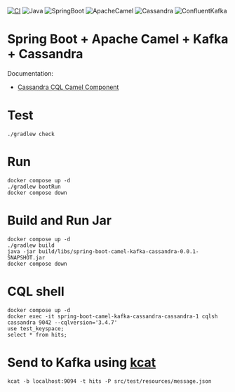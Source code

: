 [![CI](https://github.com/rogervinas/spring-boot-camel-kafka-cassandra/actions/workflows/gradle.yml/badge.svg)](https://github.com/rogervinas/spring-boot-camel-kafka-cassandra/actions/workflows/gradle.yml)
![Java](https://img.shields.io/badge/Java-21-blue?labelColor=black)
![SpringBoot](https://img.shields.io/badge/SpringBoot-3.3.1-blue?labelColor=black)
![ApacheCamel](https://img.shields.io/badge/ApacheCamel-4.7.0-blue?labelColor=black)
![Cassandra](https://img.shields.io/badge/Cassandra-5.0-blue?labelColor=black)
![ConfluentKafka](https://img.shields.io/badge/ConfluentKafka-7.6.1-blue?labelColor=black)

# Spring Boot + Apache Camel + Kafka + Cassandra

Documentation:
* [Cassandra CQL Camel Component](https://camel.apache.org/components/4.4.x/cql-component.html)

# Test
```shell
./gradlew check
```

# Run
```shell
docker compose up -d
./gradlew bootRun
docker compose down
```

# Build and Run Jar
```shell
docker compose up -d
./gradlew build
java -jar build/libs/spring-boot-camel-kafka-cassandra-0.0.1-SNAPSHOT.jar
docker compose down
```

# CQL shell
```shell
docker compose up -d
docker exec -it spring-boot-camel-kafka-cassandra-cassandra-1 cqlsh cassandra 9042 --cqlversion='3.4.7'
use test_keyspace;
select * from hits;
```

# Send to Kafka using [kcat](https://github.com/edenhill/kcat)
```shell
kcat -b localhost:9094 -t hits -P src/test/resources/message.json
```
